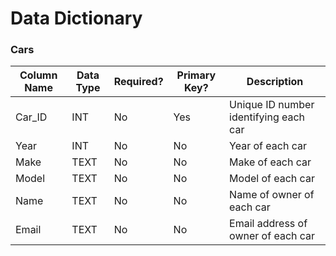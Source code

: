 # Data Dictionary

### Cars
|Column Name| Data Type|Required?|Primary Key?| Description|
|------------|-----------|-----------|--------------|------------|
|Car_ID|INT|No|Yes|Unique ID number identifying each car
|Year|INT|No|No|Year of each car|
|Make|TEXT|No|No|Make of each car|
|Model|TEXT|No|No|Model of each car|
|Name|TEXT|No|No|Name of owner of each car|
|Email|TEXT|No|No|Email address of owner of each car|

